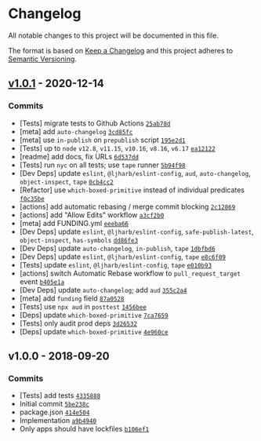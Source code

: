 # Changelog

All notable changes to this project will be documented in this file.

The format is based on [Keep a Changelog](https://keepachangelog.com/en/1.0.0/)
and this project adheres to [Semantic Versioning](https://semver.org/spec/v2.0.0.html).

## [v1.0.1](https://github.com/inspect-js/is-boxed-primitive/compare/v1.0.0...v1.0.1) - 2020-12-14

### Commits

- [Tests] migrate tests to Github Actions [`25ab78d`](https://github.com/inspect-js/is-boxed-primitive/commit/25ab78dc55db4594555222c6633b622e9290c9b6)
- [meta] add `auto-changelog` [`3cd85fc`](https://github.com/inspect-js/is-boxed-primitive/commit/3cd85fc11a1d0a8158a74ab649ca617579cc8061)
- [meta] use `in-publish` on `prepublish` script [`195e2d1`](https://github.com/inspect-js/is-boxed-primitive/commit/195e2d15f2c6dbbf911fa7a2409277e3366d9db8)
- [Tests] up to `node` `v12.8`, `v11.15`, `v10.16`, `v8.16`, `v6.17` [`ea12122`](https://github.com/inspect-js/is-boxed-primitive/commit/ea121221a746b1453fb0839f99975591928b3ee6)
- [readme] add docs, fix URLs [`6d537dd`](https://github.com/inspect-js/is-boxed-primitive/commit/6d537ddec4d57ce76f36faf4d2208f19e22c974d)
- [Tests] run `nyc` on all tests; use `tape` runner [`5b94f98`](https://github.com/inspect-js/is-boxed-primitive/commit/5b94f98c8787489d4c5141a0d41486647abb169f)
- [Dev Deps] update `eslint`, `@ljharb/eslint-config`, `aud`, `auto-changelog`, `object-inspect`, `tape` [`0cb4cc2`](https://github.com/inspect-js/is-boxed-primitive/commit/0cb4cc279653e53543648b572787280625b48f82)
- [Refactor] use `which-boxed-primitive` instead of individual predicates [`f0c35be`](https://github.com/inspect-js/is-boxed-primitive/commit/f0c35be63919ad6846fc9910377d6c1abda8e9b2)
- [actions] add automatic rebasing / merge commit blocking [`2c12869`](https://github.com/inspect-js/is-boxed-primitive/commit/2c12869b312216001d4bd49b93ca694cc87ee3b8)
- [actions] add "Allow Edits" workflow [`a3cf2b0`](https://github.com/inspect-js/is-boxed-primitive/commit/a3cf2b0447270c80498ad28baf42a26f2692dc0a)
- [meta] add FUNDING.yml [`eeeba66`](https://github.com/inspect-js/is-boxed-primitive/commit/eeeba661a88fba138cf05d2086709500d4abc7f8)
- [Dev Deps] update `eslint`, `@ljharb/eslint-config`, `safe-publish-latest`, `object-inspect`, `has-symbols` [`dd86fe3`](https://github.com/inspect-js/is-boxed-primitive/commit/dd86fe30a780c473c4acb4561975be79dfc7dfa9)
- [Dev Deps] update `auto-changelog`, `in-publish`, `tape` [`1dbfbd6`](https://github.com/inspect-js/is-boxed-primitive/commit/1dbfbd67cc6874a925396c92c81d2e85633988d9)
- [Dev Deps] update `eslint`, `@ljharb/eslint-config`, `tape` [`e8c6f09`](https://github.com/inspect-js/is-boxed-primitive/commit/e8c6f09a02235edfe52f3ac93841e7f95cade5e1)
- [Tests] update `eslint`, `@ljharb/eslint-config`, `tape` [`e010b93`](https://github.com/inspect-js/is-boxed-primitive/commit/e010b937851b633c6b2eff2615dd8a6e65e627d8)
- [actions] switch Automatic Rebase workflow to `pull_request_target` event [`b405e1a`](https://github.com/inspect-js/is-boxed-primitive/commit/b405e1ab0ca27f04e679d1ce1efa8e70205eba00)
- [Dev Deps] update `auto-changelog`; add `aud` [`355c2a4`](https://github.com/inspect-js/is-boxed-primitive/commit/355c2a463490d46f6960ff2c41b36c66649bae2c)
- [meta] add `funding` field [`87a0528`](https://github.com/inspect-js/is-boxed-primitive/commit/87a05285b25ad265c18940a457ce28dce97f562f)
- [Tests] use `npx aud` in `posttest` [`1456bee`](https://github.com/inspect-js/is-boxed-primitive/commit/1456bee18f0bb9763a0b373d7f1828e1889866ec)
- [Deps] update `which-boxed-primitive` [`7ca7659`](https://github.com/inspect-js/is-boxed-primitive/commit/7ca76595c6546176ac2a09c2ade14cbf988e78b4)
- [Tests] only audit prod deps [`3d26532`](https://github.com/inspect-js/is-boxed-primitive/commit/3d26532f5c37729e3a49c37fad60cb1f689ab28a)
- [Deps] update `which-boxed-primitive` [`4e960ce`](https://github.com/inspect-js/is-boxed-primitive/commit/4e960ce0209ad6967fdd652daefab4fe250d44bb)

## v1.0.0 - 2018-09-20

### Commits

- [Tests] add tests [`4335888`](https://github.com/inspect-js/is-boxed-primitive/commit/43358888c739c1d177d969df891fb3c894adf468)
- Initial commit [`5be238c`](https://github.com/inspect-js/is-boxed-primitive/commit/5be238c17191329d827b93b0b2a0654b6e323d50)
- package.json [`414e504`](https://github.com/inspect-js/is-boxed-primitive/commit/414e504f7750ee769bbc5f16850ec6c34d7eb4b5)
- Implementation [`a9b4940`](https://github.com/inspect-js/is-boxed-primitive/commit/a9b49408101d63fe4afa11d18863e6196daa21d4)
- Only apps should have lockfiles [`b106ef1`](https://github.com/inspect-js/is-boxed-primitive/commit/b106ef13176727e34a4b148620ef82339d478a62)
